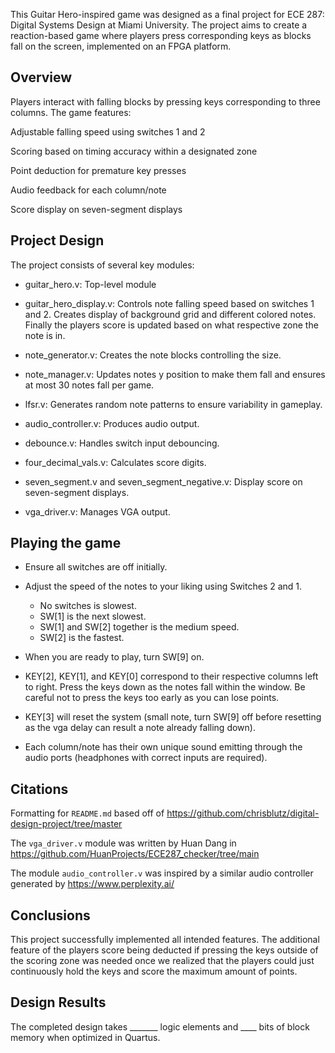 This Guitar Hero-inspired game was designed as a final project for ECE 287: Digital Systems Design at Miami University. The project aims to create a reaction-based game where players press corresponding keys as blocks fall on the screen, implemented on an FPGA platform.

## Overview
Players interact with falling blocks by pressing keys corresponding to three columns. The game features:

Adjustable falling speed using switches 1 and 2

Scoring based on timing accuracy within a designated zone

Point deduction for premature key presses

Audio feedback for each column/note

Score display on seven-segment displays

## Project Design
The project consists of several key modules:

- guitar_hero.v: Top-level module 

- guitar_hero_display.v: Controls note falling speed based on switches 1 and 2. Creates display of background grid and different colored notes. Finally the players score is updated based on what respective zone the note is in.

- note_generator.v:  Creates the note blocks controlling the size.

- note_manager.v: Updates notes y position to make them fall and ensures at most 30 notes fall per game.

- lfsr.v: Generates random note patterns to ensure variability in gameplay.

- audio_controller.v: Produces audio output.

- debounce.v: Handles switch input debouncing.

- four_decimal_vals.v: Calculates score digits.

- seven_segment.v and seven_segment_negative.v: Display score on seven-segment displays.

- vga_driver.v: Manages VGA output.

## Playing the game

- Ensure all switches are off initially.

- Adjust the speed of the notes to your liking using Switches 2 and 1.
	- No switches is slowest.
	- SW[1] is the next slowest.
	- SW[1] and SW[2] together is the medium speed.
	- SW[2] is the fastest.

- When you are ready to play, turn SW[9] on.

- KEY[2], KEY[1], and KEY[0] correspond to their respective columns left to right. Press the keys down as the notes fall within the window.
Be careful not to press the keys too early as you can lose points.

- KEY[3] will reset the system (small note, turn SW[9] off before resetting as the vga delay can result a note already falling down).

- Each column/note has their own unique sound emitting through the audio ports (headphones with correct inputs are required).
## Citations

Formatting for `README.md` based off of https://github.com/chrisblutz/digital-design-project/tree/master

The `vga_driver.v` module was written by Huan Dang in https://github.com/HuanProjects/ECE287_checker/tree/main

The module `audio_controller.v` was inspired by a similar audio controller generated by https://www.perplexity.ai/

## Conclusions

This project successfully implemented all intended features. The additional feature of the players score being deducted if pressing the keys outside of the scoring zone was needed once we realized that the players could just continuously hold the keys and score the maximum amount of points.



## Design Results

The completed design takes _______ logic elements and ____ bits of block memory when optimized in Quartus.


